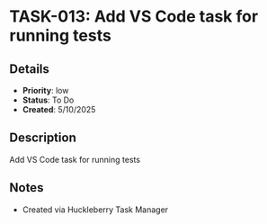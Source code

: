 # TASK-013: Add VS Code task for running tests

## Details
- **Priority**: low
- **Status**: To Do
- **Created**: 5/10/2025

## Description
Add VS Code task for running tests

## Notes
- Created via Huckleberry Task Manager
